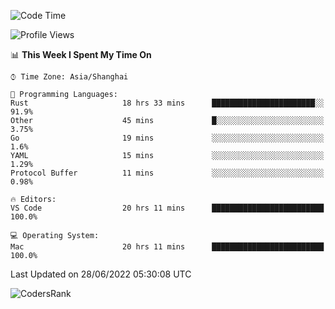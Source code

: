 <!--START_SECTION:waka-->
![Code Time](http://img.shields.io/badge/Code%20Time-1%2C440%20hrs%2045%20mins-blue)

![Profile Views](http://img.shields.io/badge/Profile%20Views-27-blue)

📊 **This Week I Spent My Time On** 

```text
⌚︎ Time Zone: Asia/Shanghai

💬 Programming Languages: 
Rust                     18 hrs 33 mins      ███████████████████████░░   91.9% 
Other                    45 mins             █░░░░░░░░░░░░░░░░░░░░░░░░   3.75% 
Go                       19 mins             ░░░░░░░░░░░░░░░░░░░░░░░░░   1.6% 
YAML                     15 mins             ░░░░░░░░░░░░░░░░░░░░░░░░░   1.29% 
Protocol Buffer          11 mins             ░░░░░░░░░░░░░░░░░░░░░░░░░   0.98%

🔥 Editors: 
VS Code                  20 hrs 11 mins      █████████████████████████   100.0%

💻 Operating System: 
Mac                      20 hrs 11 mins      █████████████████████████   100.0%

```


 Last Updated on 28/06/2022 05:30:08 UTC
<!--END_SECTION:waka-->

![CodersRank](https://cr-skills-chart-widget.azurewebsites.net/api/api?username=BugenZhao&padding=16&tooltip=true&branding=false&sort-by-score=true&skills=Rust%2C%20Swift%2C%20C%2C%20TypeScript%2C%20Java%2C%20Go%2C%20Dart%2C%20C%2B%2B%2C%20Python%2C%20Assembly%2C%20Shell%2C%20Kotlin)

